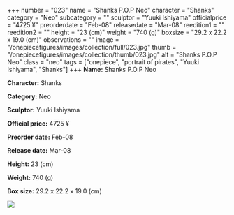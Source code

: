 +++
number = "023"
name = "Shanks P.O.P Neo"
character = "Shanks"
category = "Neo"
subcategory = ""
sculptor = "Yuuki Ishiyama"
officialprice = "4725 ¥"
preorderdate = "Feb-08"
releasedate = "Mar-08"
reedition1 = ""
reedition2 = ""
height = "23 (cm)"
weight = "740 (g)"
boxsize = "29.2 x 22.2 x 19.0 (cm)"
observations = ""
image = "/onepiecefigures/images/collection/full/023.jpg"
thumb = "/onepiecefigures/images/collection/thumb/023.jpg"
alt = "Shanks P.O.P Neo"
class = "neo"
tags = ["onepiece", "portrait of pirates", "Yuuki Ishiyama", "Shanks"]
+++
**Name:** Shanks P.O.P Neo

**Character:** Shanks

**Category:** Neo 

**Sculptor:** Yuuki Ishiyama

**Official price:** 4725 ¥

**Preorder date:** Feb-08

**Release date:** Mar-08

**Height:** 23 (cm)

**Weight:** 740 (g)

**Box size:** 29.2 x 22.2 x 19.0 (cm)

<img src="/onepiecefigures/images/collection/thumb/023.jpg">